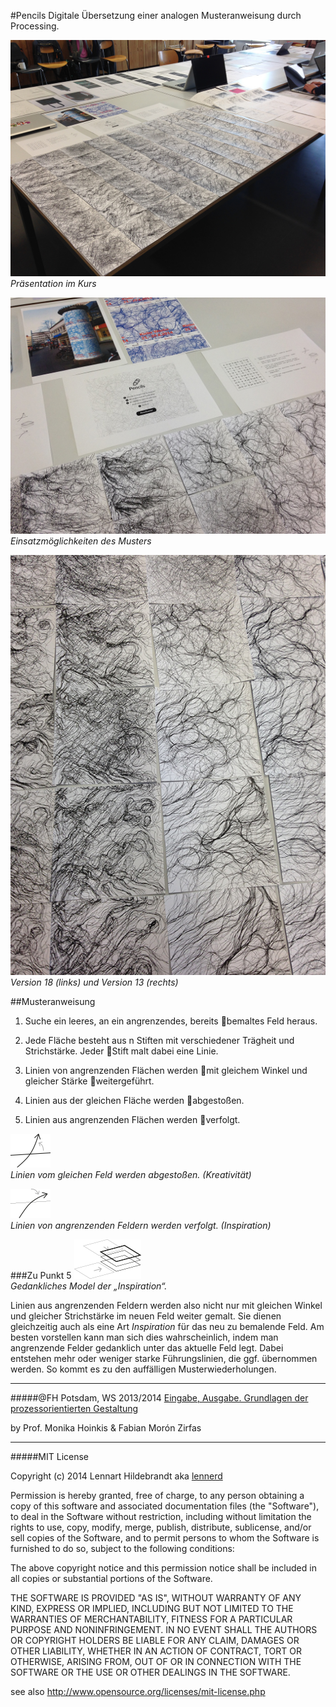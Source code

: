 #Pencils
Digitale Übersetzung einer analogen Musteranweisung durch Processing.

![presentation](documentation/photo1.JPG)<br>
*Präsentation im Kurs*

![mockups](documentation/photo2.JPG)<br>
*Einsatzmöglichkeiten des Musters*

![closeups](documentation/photo3.JPG)<br>
*Version 18 (links) und Version 13 (rechts)*

##Musteranweisung

1. Suche ein leeres, an ein angrenzendes, bereits bemaltes Feld heraus.

2. Jede Fläche besteht aus n Stiften mit verschiedener Trägheit und Strichstärke. Jeder Stift malt dabei eine Linie.

3. Linien von angrenzenden Flächen werden mit gleichem Winkel und gleicher Stärke weitergeführt.

4. Linien aus der gleichen Fläche werden abgestoßen.

5. Linien aus angrenzenden Flächen werden verfolgt.

![siblings](documentation/sibling-lines.png)<br>
*Linien vom gleichen Feld werden abgestoßen. (Kreativität)*

![ancestors](documentation/ancestor-lines.png)<br>
*Linien von angrenzenden Feldern werden verfolgt. (Inspiration)*

###Zu Punkt 5
![ancestors](documentation/layers.png)<br>
*Gedankliches Model der „Inspiration“.*

Linien aus angrenzenden Feldern werden also nicht nur mit gleichen Winkel und gleicher Strichstärke im neuen Feld weiter gemalt.
Sie dienen gleichzeitig auch als eine Art *Inspiration* für das neu zu bemalende Feld. Am besten vorstellen kann man sich dies wahrscheinlich,
indem man angrenzende Felder gedanklich unter das aktuelle Feld legt. Dabei entstehen mehr oder weniger starke Führungslinien,
die ggf. übernommen werden. So kommt es zu den auffälligen Musterwiederholungen.

---

#####@FH Potsdam, WS 2013/2014
[Eingabe, Ausgabe. Grundlagen der prozessorientierten Gestaltung](https://incom.org/workspace/5122)

by Prof. Monika Hoinkis & Fabian Morón Zirfas

---

#####MIT License

Copyright (c) 2014 Lennart Hildebrandt aka [lennerd](https://github.com/lennerd)

Permission is hereby granted, free of charge, to any person obtaining a copy of
this software and associated documentation files (the "Software"), to deal in
the Software without restriction, including without limitation the rights to
use, copy, modify, merge, publish, distribute, sublicense, and/or sell copies of
the Software, and to permit persons to whom the Software is furnished to do so,
subject to the following conditions:

The above copyright notice and this permission notice shall be included in all
copies or substantial portions of the Software.

THE SOFTWARE IS PROVIDED "AS IS", WITHOUT WARRANTY OF ANY KIND, EXPRESS OR
IMPLIED, INCLUDING BUT NOT LIMITED TO THE WARRANTIES OF MERCHANTABILITY, FITNESS
FOR A PARTICULAR PURPOSE AND NONINFRINGEMENT. IN NO EVENT SHALL THE AUTHORS OR
COPYRIGHT HOLDERS BE LIABLE FOR ANY CLAIM, DAMAGES OR OTHER LIABILITY, WHETHER
IN AN ACTION OF CONTRACT, TORT OR OTHERWISE, ARISING FROM, OUT OF OR IN
CONNECTION WITH THE SOFTWARE OR THE USE OR OTHER DEALINGS IN THE SOFTWARE.

see also <http://www.opensource.org/licenses/mit-license.php>